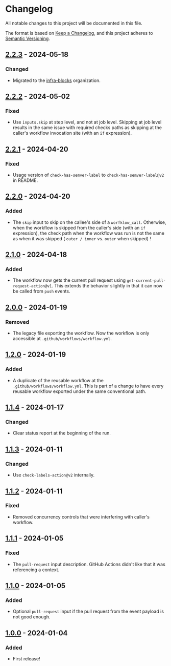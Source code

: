 # Changelog

All notable changes to this project will be documented in this file.

The format is based on [Keep a Changelog](https://keepachangelog.com/en/1.1.0/),
and this project adheres to [Semantic Versioning](https://semver.org/spec/v2.0.0.html).

## [2.2.3] - 2024-05-18

### Changed

- Migrated to the [infra-blocks](https://github.com/infra-blocks) organization.

## [2.2.2] - 2024-05-02

### Fixed

- Use `inputs.skip` at step level, and not at job level. Skipping at job level results in the same issue with
  required checks paths as skipping at the caller's workflow invocation site (with an `if` expression).

## [2.2.1] - 2024-04-20

### Fixed

- Usage version of `check-has-semver-label`  to `check-has-semver-label@v2` in README.

## [2.2.0] - 2024-04-20

### Added

- The `skip` input to skip on the callee's side of a `worfklow_call`. Otherwise, when the workflow is skipped from
  the caller's side (with an `if` expression), the check path when the workflow was run is not the same as when
  it was skipped ( `outer / inner` vs. `outer` when skipped) !

## [2.1.0] - 2024-04-18

### Added

- The workflow now gets the current pull request using `get-current-pull-request-action@v1`. This extends the behavior
slightly in that it can now be called from `push` events.

## [2.0.0] - 2024-01-19

### Removed

- The legacy file exporting the workflow. Now the workflow is only accessible at `.github/workflows/workflow.yml`.

## [1.2.0] - 2024-01-19

### Added

- A duplicate of the reusable workflow at the `.github/workflows/workflow.yml`. This is part of a change to have
  every reusable workflow exported under the same conventional path.

## [1.1.4] - 2024-01-17

### Changed

- Clear status report at the beginning of the run.

## [1.1.3] - 2024-01-11

### Changed

- Use `check-labels-action@v2` internally.

## [1.1.2] - 2024-01-11

### Fixed

- Removed concurrency controls that were interfering with caller's workflow.

## [1.1.1] - 2024-01-05

### Fixed

- The `pull-request` input description. GitHub Actions didn't like that it was referencing a context.

## [1.1.0] - 2024-01-05

### Added

- Optional `pull-request` input if the pull request from the event payload is not good enough.

## [1.0.0] - 2024-01-04

### Added

- First release!

[2.2.3]: https://github.com/infra-blocks/check-has-semver-label-workflow/compare/v2.2.2...v2.2.3
[2.2.2]: https://github.com/infra-blocks/check-has-semver-label-workflow/compare/v2.2.1...v2.2.2
[2.2.1]: https://github.com/infra-blocks/check-has-semver-label-workflow/compare/v2.2.0...v2.2.1
[2.2.0]: https://github.com/infra-blocks/check-has-semver-label-workflow/compare/v2.1.0...v2.2.0
[2.1.0]: https://github.com/infra-blocks/check-has-semver-label-workflow/compare/v2.0.0...v2.1.0
[2.0.0]: https://github.com/infra-blocks/check-has-semver-label-workflow/compare/v1.2.0...v2.0.0
[1.2.0]: https://github.com/infra-blocks/check-has-semver-label-workflow/compare/v1.1.4...v1.2.0
[1.1.4]: https://github.com/infra-blocks/check-has-semver-label-workflow/compare/v1.1.3...v1.1.4
[1.1.3]: https://github.com/infra-blocks/check-has-semver-label-workflow/compare/v1.1.2...v1.1.3
[1.1.2]: https://github.com/infra-blocks/check-has-semver-label-workflow/compare/v1.1.1...v1.1.2
[1.1.1]: https://github.com/infra-blocks/check-has-semver-label-workflow/compare/v1.1.0...v1.1.1
[1.1.0]: https://github.com/infra-blocks/check-has-semver-label-workflow/compare/v1.0.0...v1.1.0
[1.0.0]: https://github.com/infra-blocks/check-has-semver-label-workflow/releases/tag/v1.0.0
